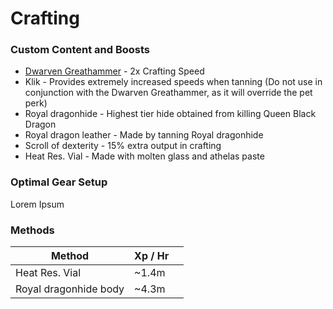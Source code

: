 # Crafting

### Custom Content and Boosts

* [Dwarven Greathammer](https://bso-wiki.oldschool.gg/custom-items/equippables#dwarven-equipment) - 2x Crafting Speed
* Klik - Provides extremely increased speeds when tanning (Do not use in conjunction with the Dwarven Greathammer, as it will override the pet perk)
* Royal dragonhide - Highest tier hide obtained from killing Queen Black Dragon
* Royal dragon  leather - Made by tanning Royal dragonhide
* Scroll of dexterity - 15% extra output in crafting
* Heat Res. Vial - Made with molten glass and athelas paste

### Optimal Gear Setup

Lorem Ipsum

### Methods

| Method                | Xp / Hr |   |
| --------------------- | ------- | - |
| Heat Res. Vial        | \~1.4m  |   |
| Royal dragonhide body | \~4.3m  |   |
